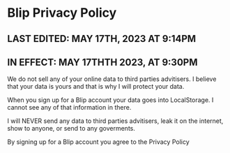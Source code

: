 # Blip Privacy Policy

## LAST EDITED: MAY 17TH, 2023 AT 9:14PM
## IN EFFECT: MAY 17THTH 2023, AT 9:30PM

We do not sell any of your online data to third parties advitisers. I believe that your data is yours and that is why I will protect your data. 

When you sign up for a Blip account your data goes into LocalStorage. I cannot see any of that information in there.

I will NEVER send any data to third parties advitisers, leak it on the internet, show to anyone, or send to any goverments. 

By signing up for a Blip account you agree to the Privacy Policy
